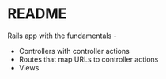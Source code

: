 # README

Rails app with the fundamentals - 
* Controllers with controller actions
* Routes that map URLs to controller actions
* Views

